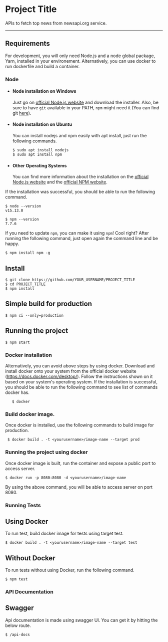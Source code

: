 # Project Title

APIs to fetch top news from newsapi.org service.

---
## Requirements

For development, you will only need Node.js and a node global package, Yarn, installed in your environement.
Alternatively, you can use docker to run dockerfile and build a container.

### Node
- #### Node installation on Windows

  Just go on [official Node.js website](https://nodejs.org/) and download the installer.
Also, be sure to have `git` available in your PATH, `npm` might need it (You can find git [here](https://git-scm.com/)).

- #### Node installation on Ubuntu

  You can install nodejs and npm easily with apt install, just run the following commands.

      $ sudo apt install nodejs
      $ sudo apt install npm

- #### Other Operating Systems
  You can find more information about the installation on the [official Node.js website](https://nodejs.org/) and the [official NPM website](https://npmjs.org/).

If the installation was successful, you should be able to run the following command.

    $ node --version
    v15.13.0

    $ npm --version
    7.7.6

If you need to update `npm`, you can make it using `npm`! Cool right? After running the following command, just open again the command line and be happy.

    $ npm install npm -g

###
## Install

    $ git clone https://github.com/YOUR_USERNAME/PROJECT_TITLE
    $ cd PROJECT_TITLE
    $ npm install

## Simple build for production

    $ npm ci --only=production

## Running the project

    $ npm start



###
### Docker installation

  Alternatively, you can avoid above steps by using docker. Download and install docker onto your system from the official docker website (https://docs.docker.com/desktop/). Follow the instructions shown on it based on your system's operating system. If the installation is successful, you should be able to run the following command to see list of commands docker has.

       $ docker

### Build docker image.

  Once docker is installed, use the following commands to build image for production.

     $ docker build . -t <yourusername>/image-name --target prod

### Running the project using docker

  Once docker image is built, run the container and expose a public port to access server.

    $ docker run -p 8080:8080 -d <yourusername>/image-name

  By using the above command, you will be able to access server on port 8080.


### Running Tests

## Using Docker

To run test, build docker image for tests using target test.

    $ docker build . -t <yourusername>/image-name --target test

## Without Docker

To run tests without using Docker, run the following command.

    $ npm test

### API Documentation

## Swagger

Api documentation is made using swagger UI. You can get it by hitting the below route.

    $ /api-docs